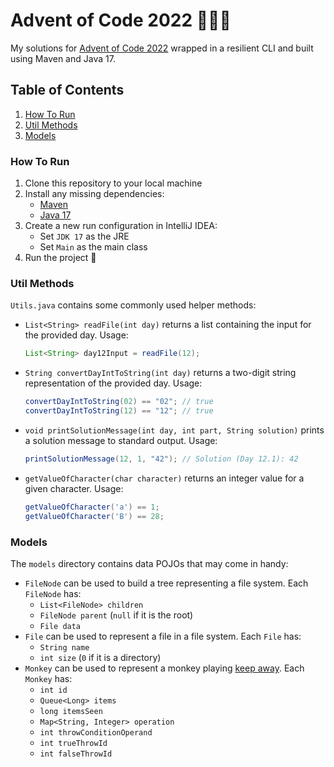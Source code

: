 # Advent of Code 2022 👨‍💻🎄
My solutions for [Advent of Code 2022](https://adventofcode.com/2022) wrapped in a resilient CLI and built using Maven and Java 17.

## Table of Contents
1. [How To Run](#How-To-Run)
2. [Util Methods](#Util-Methods)
3. [Models](#Models)

### How To Run
1. Clone this repository to your local machine
2. Install any missing dependencies:
   - [Maven](https://maven.apache.org/install.html)
   - [Java 17](https://www.oracle.com/java/technologies/downloads/#java17)
3. Create a new run configuration in IntelliJ IDEA:
   - Set `JDK 17` as the JRE
   - Set `Main` as the main class
4. Run the project 🚀

### Util Methods
`Utils.java` contains some commonly used helper methods:

- `List<String> readFile(int day)` returns a list containing the input for the provided day. Usage:
    ```java
    List<String> day12Input = readFile(12);
    ```
- `String convertDayIntToString(int day)` returns a two-digit string representation of the provided day. Usage:
    ```java
    convertDayIntToString(02) == "02"; // true
    convertDayIntToString(12) == "12"; // true
    ```
- `void printSolutionMessage(int day, int part, String solution)` prints a solution message to standard output. Usage:
  ```java
  printSolutionMessage(12, 1, "42"); // Solution (Day 12.1): 42
  ```
- `getValueOfCharacter(char character)` returns an integer value for a given character. Usage:
  ```java
  getValueOfCharacter('a') == 1;
  getValueOfCharacter('B') == 28;
  ```

### Models
The `models` directory contains data POJOs that may come in handy:

- `FileNode` can be used to build a tree representing a file system. Each `FileNode` has:
  - `List<FileNode> children`
  - `FileNode parent` (`null` if it is the root)
  - `File data`
- `File` can be used to represent a file in a file system. Each `File` has:
  - `String name`
  - `int size` (`0` if it is a directory)
- `Monkey` can be used to represent a monkey playing [keep away](https://en.wikipedia.org/wiki/Keep_away). Each `Monkey` has:
  - `int id`
  - `Queue<Long> items`
  - `long itemsSeen`
  - `Map<String, Integer> operation`
  - `int throwConditionOperand`
  - `int trueThrowId`
  - `int falseThrowId`
